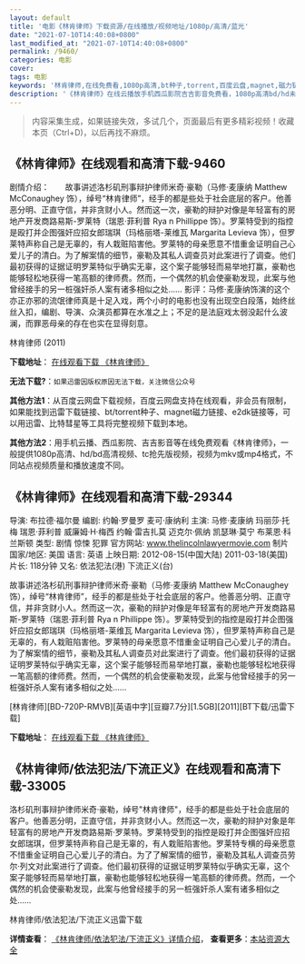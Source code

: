 ```yaml
---
layout: default
title: '电影《林肯律师》下载资源/在线播放/视频地址/1080p/高清/蓝光'
date: "2021-07-10T14:40:08+0800"
last_modified_at: "2021-07-10T14:40:08+0800"
permalink: /9460/
categories: 电影
cover:
tags: 电影
keywords: '林肯律师,在线免费看,1080p高清,bt种子,torrent,百度云盘,magnet,磁力链,迅雷下载资源'
description: '《林肯律师》在线云播放手机西瓜影院吉吉影音免费看，1080p高清bd/hd未删减完整版和tc抢先枪版，mkv/mp4格式，附带bt/torrent种子、magnet/磁力链、百度云盘、网盘资源迅雷下载链接'
---
```


>内容采集生成，如果链接失效，多试几个，页面最后有更多精彩视频！收藏本页（Ctrl+D)，以后再找不麻烦。


## 《林肯律师》在线观看和高清下载-9460

剧情介绍：　　故事讲述洛杉矶刑事辩护律师米奇·豪勒（马修·麦康纳 Matthew McConaughey 饰），绰号“林肯律师”，经手的都是些处于社会底层的客户。他善恶分明、正直守信，并非贪财小人。然而这一次，豪勒的辩护对像是年轻富有的房地产开发商路易斯-罗莱特（瑞恩·菲利普 Rya n Phillippe 饰）。罗莱特受到的指控是殴打并企图强奸应招女郎瑞琪（玛格丽塔-莱维瓦 Margarita Levieva 饰），但罗莱特声称自己是无辜的，有人栽赃陷害他。罗莱特的母亲愿意不惜重金证明自己心爱儿子的清白。为了解案情的细节，豪勒及其私人调查员对此案进行了调查。他们最初获得的证据证明罗莱特似乎确实无辜，这个案子能够轻而易举地打赢，豪勒也能够轻松地获得一笔高额的律师费。然而，一个偶然的机会使豪勒发现，此案与他曾经接手的另一桩强奸杀人案有诸多相似之处…… 影评：马修·麦康纳饰演的这个亦正亦邪的流氓律师真是十足入戏，两个小时的电影也没有出现空白段落，始终丝丝入扣，编剧、导演、众演员都算在水准之上；不足的是法庭戏太弱没起什么波澜，而罪恶母亲的存在也实在显得刻意。


林肯律师 (2011)

**下载地址**： [在线观看下载 《林肯律师》](https://www.btbtdy.me/btdy/dy9445.html) 


**无法下载?**：`如果迅雷因版权原因无法下载，关注微信公众号 `

**其他方法1**：从百度云网盘下载视频，百度云网盘支持在线观看，非会员有限制，如果能找到迅雷下载链接、bt/torrent种子、magnet磁力链接、e2dk链接等，可以用迅雷、比特彗星等工具将完整视频下载到本地。

**其他方法2**：用手机云播、西瓜影院、吉吉影音等在线免费观看《林肯律师》，一般提供1080p高清、hd/bd高清视频、tc抢先版视频，视频为mkv或mp4格式，不同站点视频质量和播放速度不同。


## 《林肯律师》在线观看和高清下载-29344

导演: 布拉德·福尔曼 编剧: 约翰·罗曼罗 麦可·康纳利 主演: 马修·麦康纳 玛丽莎·托梅 瑞恩·菲利普 威廉姆·H·梅西 约翰·雷吉扎莫 迈克尔·佩纳 凯瑟琳·莫宁 布莱恩·科兰斯顿 类型: 剧情 惊悚 犯罪 官方网站: www.thelincolnlawyermovie.com 制片国家/地区: 美国 语言: 英语 上映日期: 2012-08-15(中国大陆) 2011-03-18(美国) 片长: 118分钟 又名: 依法犯法(港) 下流正义(台)

故事讲述洛杉矶刑事辩护律师米奇·豪勒（马修·麦康纳 Matthew McConaughey 饰），绰号“林肯律师”，经手的都是些处于社会底层的客户。他善恶分明、正直守信，并非贪财小人。然而这一次，豪勒的辩护对像是年轻富有的房地产开发商路易斯-罗莱特（瑞恩·菲利普 Rya n Phillippe 饰）。罗莱特受到的指控是殴打并企图强奸应招女郎瑞琪（玛格丽塔-莱维瓦 Margarita Levieva 饰），但罗莱特声称自己是无辜的，有人栽赃陷害他。罗莱特的母亲愿意不惜重金证明自己心爱儿子的清白。为了解案情的细节，豪勒及其私人调查员对此案进行了调查。他们最初获得的证据证明罗莱特似乎确实无辜，这个案子能够轻而易举地打赢，豪勒也能够轻松地获得一笔高额的律师费。然而，一个偶然的机会使豪勒发现，此案与他曾经接手的另一桩强奸杀人案有诸多相似之处……


[林肯律师][BD-720P-RMVB][英语中字][豆瓣7.7分][1.5GB][2011][BT下载/迅雷下载]

**下载地址**： [在线观看下载 《林肯律师》](https://www.btdx8.com/torrent/the_lincoln_lawyer_2011.html) 


## 《林肯律师/依法犯法/下流正义》在线观看和高清下载-33005

洛杉矶刑事辩护律师米奇&middot;豪勒，绰号"林肯律师"，经手的都是些处于社会底层的客户。他善恶分明，正直守信，并非贪财小人。然而这一次，豪勒的辩护对象是年轻富有的房地产开发商路易斯&middot;罗莱特。罗莱特受到的指控是殴打并企图强奸应招女郎瑞琪，但罗莱特声称自己是无辜的，有人栽赃陷害他。罗莱特专横的母亲愿意不惜重金证明自己心爱儿子的清白。为了了解案情的细节，豪勒及其私人调查员劳尔·列文对此案进行了调查。他们最初获得的证据证明罗莱特似乎确实无辜，这个案子能够轻而易举地打赢，豪勒也能够轻松地获得一笔高额的律师费。然而，一个偶然的机会使豪勒发现，此案与他曾经接手的另一桩强奸杀人案有诸多相似之处&hellip;…


林肯律师/依法犯法/下流正义迅雷下载

**详情查看**： [《林肯律师/依法犯法/下流正义》详情介绍](/movie/33005/)， **查看更多**：[本站资源大全](/movie/t/all/)

